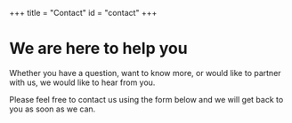 +++
title = "Contact"
id = "contact"
+++

# We are here to help you

Whether you have a question, want to know more, or would like to partner with us, we would like to hear from you. 

Please feel free to contact us using the form below and we will get back to you as soon as we can. 
